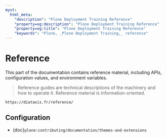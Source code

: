 ```yaml
---
myst:
  html_meta:
    "description": "Plone Deployment Training Reference"
    "property=og:description": "Plone Deployment Training Reference"
    "property=og:title": "Plone Deployment Training Reference"
    "keywords": "Plone, _Plone Deployment Training,_ reference"
---
```


# Reference

This part of the documentation contains reference material, including APIs, configuration values, and environment variables.

> Reference guides are technical descriptions of the machinery and how to operate it.
> Reference material is information-oriented.

```{seealso}
https://diataxis.fr/reference/
```

## Configuration

-   {doc}`plone:contributing/documentation/themes-and-extensions`
